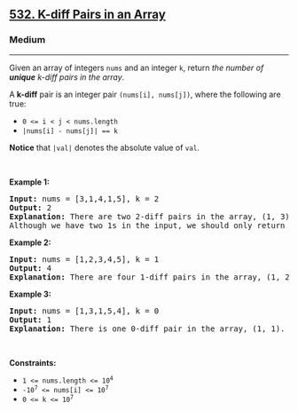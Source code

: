 <h2><a href="https://leetcode.com/problems/k-diff-pairs-in-an-array/">532. K-diff Pairs in an Array</a></h2><h3>Medium</h3><hr><div><p>Given an array of integers <code>nums</code> and an integer <code>k</code>, return <em>the number of <b>unique</b> k-diff pairs in the array</em>.</p>

<p>A <strong>k-diff</strong> pair is an integer pair <code>(nums[i], nums[j])</code>, where the following are true:</p>

<ul>
	<li><code>0 &lt;= i &lt; j &lt; nums.length</code></li>
	<li><code>|nums[i] - nums[j]| == k</code></li>
</ul>

<p><strong>Notice</strong> that <code>|val|</code> denotes the absolute value of <code>val</code>.</p>

<p>&nbsp;</p>
<p><strong>Example 1:</strong></p>

<pre><strong>Input:</strong> nums = [3,1,4,1,5], k = 2
<strong>Output:</strong> 2
<strong>Explanation:</strong> There are two 2-diff pairs in the array, (1, 3) and (3, 5).
Although we have two 1s in the input, we should only return the number of <strong>unique</strong> pairs.
</pre>

<p><strong>Example 2:</strong></p>

<pre><strong>Input:</strong> nums = [1,2,3,4,5], k = 1
<strong>Output:</strong> 4
<strong>Explanation:</strong> There are four 1-diff pairs in the array, (1, 2), (2, 3), (3, 4) and (4, 5).
</pre>

<p><strong>Example 3:</strong></p>

<pre><strong>Input:</strong> nums = [1,3,1,5,4], k = 0
<strong>Output:</strong> 1
<strong>Explanation:</strong> There is one 0-diff pair in the array, (1, 1).
</pre>

<p>&nbsp;</p>
<p><strong>Constraints:</strong></p>

<ul>
	<li><code>1 &lt;= nums.length &lt;= 10<sup>4</sup></code></li>
	<li><code>-10<sup>7</sup> &lt;= nums[i] &lt;= 10<sup>7</sup></code></li>
	<li><code>0 &lt;= k &lt;= 10<sup>7</sup></code></li>
</ul>
</div>